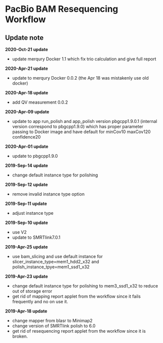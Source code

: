 # PacBio BAM Resequencing Workflow
## Update note

**2020-Oct-21 update**
- update merqury Docker 1.1 which fix trio calculation and give full report

**2020-Apr-21 update**
- update to merqury Docker 0.0.2 (the Apr 18 was mistakenly use old docker)

**2020-Apr-18 update**
- add QV measurement 0.0.2

**2020-Apr-09 update**
- update to app run_polish and app_polish version pbgcpp1.9.0.1 (internal version correspond to pbgcpp1.9.0) which has proper parameter passing to Docker image and have default for minCov10 maxCov120 confidence20

**2020-Apr-01 update**
- update to pbgcpp1.9.0

**2019-Sep-14 update**
- change default instance type for polishing

**2019-Sep-12 update**
- remove invalid instance type option

**2019-Sep-11 update**
- adjust instance type

**2019-Sep-10 update**
- use V2
- update to SMRTlink7.0.1

**2019-Apr-25 update**
- use bam_slicing and use default instance for slicer_instance_type=mem1_hdd2_x32 and polish_instance_tpye=mem1_ssd1_x32

**2019-Apr-23 update**
- change default instance type for polishing to mem3_ssd1_x32 to reduce out of storage error
- get rid of mapping report applet from the workflow since it fails frequently and no on use it.

**2019-Apr-18 update**
- change mapper from blasr to Minimap2
- change version of SMRTlink polish to 6.0
- get rid of resequencing report applet from the workflow since it is broken.